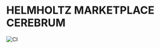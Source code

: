 HELMHOLTZ MARKETPLACE CEREBRUM
===================

![CI](https://github.com/helmholtz-marketplace/helmholtz-cerebrum/workflows/CI/badge.svg)